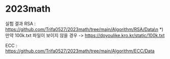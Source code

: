 # 2023math

실험 결과
RSA : https://github.com/Trifa0527/2023math/tree/main/Algorithm/RSA/Data\n
*) 만약 100k.txt 파일이 보이지 않을 경우 -> https://doyoulike.kro.kr/static/100k.txt

ECC : https://github.com/Trifa0527/2023math/tree/main/Algorithm/ECC/Data
